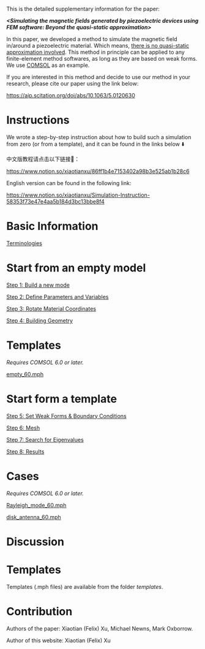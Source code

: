 This is the detailed supplementary information for the paper:

 ***\<Simulating the magnetic fields generated by piezoelectric devices using FEM software: Beyond the quasi-static approximation\>*** 

In this paper, we developed a method to simulate the magnetic field in/around a piezoelectric material. Which means, <u>there is no quasi-static approximation involved</u>. This method in principle can be applied to any finite-element method softwares, as long as they are based on weak forms. We use <u>COMSOL</u> as an example.

If you are interested in this method and decide to use our method in your research, please cite our paper using the link below:

https://aip.scitation.org/doi/abs/10.1063/5.0120630

# Instructions

We wrote a step-by-step instruction about how to build such a simulation from zero (or from a template), and it can be found in the links below ⬇️

中文版教程请点击以下链接🔗：

https://www.notion.so/xiaotianxu/86ff1b4e7153402a98b3e525ab1b28c6

English version can be found in the following link:

https://www.notion.so/xiaotianxu/Simulation-Instruction-58353f73e47e4aa5b184d3bc13bbe8f4

# Basic Information

[Terminologies](https://www.notion.so/Terminologies-b30bb2eb6d1f4131a64b2b8b8238a162)

# Start from an empty model

[Step 1: Build a new mode]()

[Step 2: Define Parameters and Variables](./subpages/step2_define_parameters_and_variables.md)

[Step 3: Rotate Material Coordinates](https://www.notion.so/Step-3-Rotate-Material-Coordinates-57ce01bb563b48019e43bf2bdbcb0b23)

[Step 4: Building Geometry](https://www.notion.so/Step-4-Building-Geometry-46e23617e36145cc89de67833bd84470)

# Templates

*Requires COMSOL 6.0 or later.*

[empty_60.mph](./mph_files/empty_60.mph)

# Start form a template

[Step 5: Set Weak Forms & Boundary Conditions](https://www.notion.so/Step-5-Set-Weak-Forms-Boundary-Conditions-d19a9dca844a419e8117f88b62d09253)

[Step 6: Mesh](https://www.notion.so/Step-6-Mesh-94056d3f86d548549f4cedd020a26e46)

[Step 7: Search for Eigenvalues](https://www.notion.so/Step-7-Search-for-Eigenvalues-aa7af67bde9944c7b3cdd0359677be4c)

[Step 8: Results](https://www.notion.so/Step-8-Results-405ee117511d4805bf3f6d0fe01b9773)

# Cases

*Requires COMSOL 6.0 or later.*

[Rayleigh_mode_60.mph](./mph_files/Rayleigh_mode_60.mph)

[disk_antenna_60.mph](./mph_files/disk_antenna_60.mph)

# Discussion

# Templates

Templates (.mph files) are available from the folder *templates*.

### 

# Contribution

Authors of the paper: Xiaotian (Felix) Xu, Michael Newns, Mark Oxborrow.

Author of this website: Xiaotian (Felix) Xu
